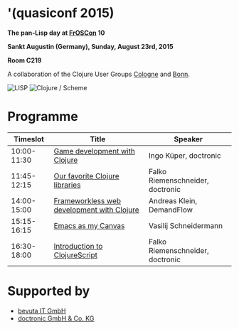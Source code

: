 # '(quasiconf 2015)

**The pan-Lisp day at [FrOSCon](https://www.froscon.de/) 10**

**Sankt Augustin (Germany), Sunday, August 23rd, 2015**

__Room C219__

A collaboration of the Clojure User Groups
[Cologne](http://www.meetup.com/clojure-cologne/) and
[Bonn](https://groups.google.com/forum/#!forum/clojure-user-group-bonn).


![LISP](http://www.lisperati.com/lisplogo_flag2_256.png)
![Clojure / Scheme](https://github.com/friemen/cugb/blob/master/scheme%2Bclojure.png)


# Programme


Timeslot | Title | Speaker
--- | --- | ---
10:00-11:30 | [Game development with Clojure](http://programm.froscon.de/2015/events/1634.html) | Ingo Küper, doctronic
11:45-12:15 | [Our favorite Clojure libraries](http://programm.froscon.de/2015/events/1683.html) | Falko Riemenschneider, doctronic
14:00-15:00 | [Frameworkless web development with Clojure](http://programm.froscon.de/2015/events/1635.html) | Andreas Klein, DemandFlow
15:15-16:15 | [Emacs as my Canvas](http://programm.froscon.de/2015/events/1667.html) | Vasilij Schneidermann
16:30-18:00 | [Introduction to ClojureScript](http://programm.froscon.de/2015/events/1636.html) | Falko Riemenschneider, doctronic


# Supported by

* [bevuta IT GmbH](http://www.bevuta.com)
* [doctronic GmbH & Co. KG](http://www.doctronic.de/)

